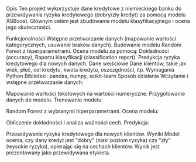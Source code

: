 Opis
Ten projekt wykorzystuje dane kredytowe z niemieckiego banku do przewidywania ryzyka kredytowego (dobry/zły kredyt) za pomocą modelu XGBoost. Głównym celem jest zbudowanie modelu klasyfikacyjnego i ocena jego skuteczności.

Funkcjonalności
Wstępne przetwarzanie danych (mapowanie wartości kategorycznych, usuwanie braków danych).
Budowanie modelu Random Forest z hiperparametrami.
Ocena modelu za pomocą:
Dokładności (accuracy),
Raportu klasyfikacji (classification report).
Predykcja ryzyka kredytowego dla nowych danych.
Dane wejściowe
Dane klientów, takie jak wiek, płeć, cel kredytu, kwota kredytu, oszczędności, itp.
Wymagania
Python
Biblioteki: pandas, numpy, scikit-learn
Sposób działania
Wczytanie i wstępne przetwarzanie danych:

Mapowanie wartości tekstowych na wartości numeryczne.
Przygotowanie danych do modelu.
Trenowanie modelu:

Random Forest z wybranymi hiperparametrami.
Ocena modelu:

Obliczenie dokładności i analiza ważności cech.
Predykcja:

Przewidywanie ryzyka kredytowego dla nowych klientów.
Wyniki
Model ocenia, czy dany kredyt jest "dobry" (niski poziom ryzyka) czy "zły" (wysokie ryzyko), opierając się na cechach klientów. Wynik jest prezentowany jako przewidywana etykieta.
